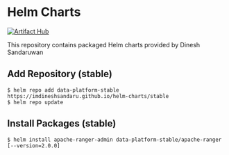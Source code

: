 # Helm Charts
[![Artifact Hub](https://img.shields.io/endpoint?url=https://artifacthub.io/badge/repository/data-platform-stable)](https://artifacthub.io/packages/search?repo=data-platform-stable)

This repository contains packaged Helm charts provided by Dinesh Sandaruwan


## Add Repository (stable)
`$ helm repo add data-platform-stable https://imdineshsandaru.github.io/helm-charts/stable`   
`$ helm repo update`

## Install Packages (stable)
`$ helm install apache-ranger-admin data-platform-stable/apache-ranger [--version=2.0.0]`  